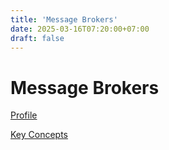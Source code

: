 ```yaml
---
title: 'Message Brokers'
date: 2025-03-16T07:20:00+07:00
draft: false
---
```


# Message Brokers

[Profile](./profile/)

[Key Concepts](./key-concepts/)
